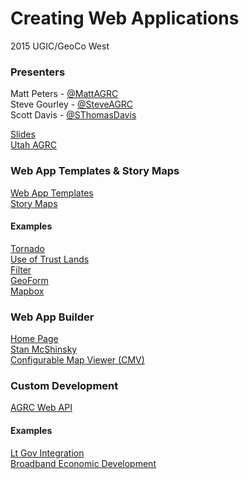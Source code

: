 Creating Web Applications
============================
2015 UGIC/GeoCo West

### Presenters
Matt Peters - [@MattAGRC](http://twitter.com/mattagrc)  
Steve Gourley - [@SteveAGRC](http://twitter.com/steveagrc)  
Scott Davis - [@SThomasDavis](http://twitter.com/SThomasDavis)  

[Slides](http://agrc.github.io/Presentations/web-application-options)  
[Utah AGRC](http://gis.utah.gov)

### Web App Templates & Story Maps
[Web App Templates](http://www.esri.com/software/arcgis-web-app-templates)  
[Story Maps](http://storymaps.arcgis.com/en/)  

#### Examples
[Tornado](http://storymaps.esri.com/stories/2013/mooretornado/)  
[Use of Trust Lands](http://tlamap.trustlands.utah.gov/trustLandsMapTour/)  
[Filter](http://www.arcgis.com/apps/InteractiveFilter/index.html)  
[GeoForm](http://www.arcgis.com/apps/GeoForm/index.html)  
[Mapbox](http://mapbox.com)

### Web App Builder
[Home Page](http://www.esri.com/software/web-appbuilder)  
[Stan McShinsky](http://us6.campaign-archive1.com/?u=3d660bc14bbfa39f9128e8576&id=ff948adba7)  
[Configurable Map Viewer (CMV)](http://cmv.io/)  

### Custom Development
[AGRC Web API](http://api.mapserv.utah.gov/)  

#### Examples
[Lt Gov Integration](http://elections.utah.gov/map/district-maps)  
[Broadband Economic Development](http://locate.utah.gov)  

